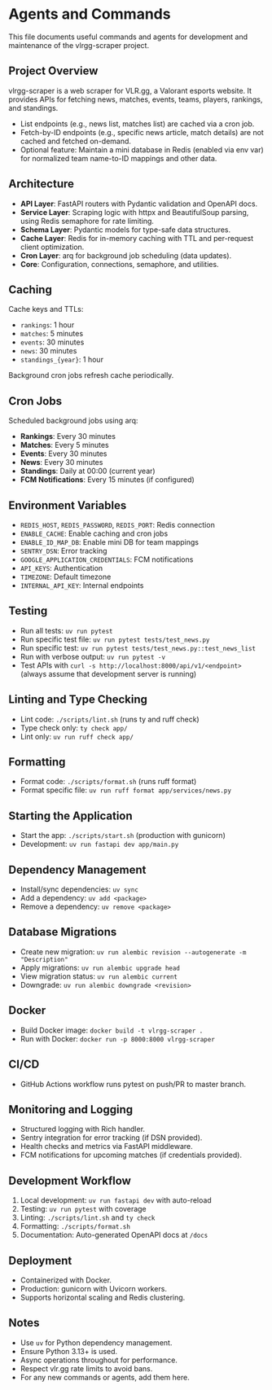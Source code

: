 # Agents and Commands

This file documents useful commands and agents for development and maintenance of the vlrgg-scraper project.

## Project Overview

vlrgg-scraper is a web scraper for VLR.gg, a Valorant esports website. It provides APIs for fetching news, matches, events, teams, players, rankings, and standings.

- List endpoints (e.g., news list, matches list) are cached via a cron job.
- Fetch-by-ID endpoints (e.g., specific news article, match details) are not cached and fetched on-demand.
- Optional feature: Maintain a mini database in Redis (enabled via env var) for normalized team name-to-ID mappings and other data.

## Architecture

- **API Layer**: FastAPI routers with Pydantic validation and OpenAPI docs.
- **Service Layer**: Scraping logic with httpx and BeautifulSoup parsing, using Redis semaphore for rate limiting.
- **Schema Layer**: Pydantic models for type-safe data structures.
- **Cache Layer**: Redis for in-memory caching with TTL and per-request client optimization.
- **Cron Layer**: arq for background job scheduling (data updates).
- **Core**: Configuration, connections, semaphore, and utilities.

## Caching

Cache keys and TTLs:
- `rankings`: 1 hour
- `matches`: 5 minutes
- `events`: 30 minutes
- `news`: 30 minutes
- `standings_{year}`: 1 hour

Background cron jobs refresh cache periodically.

## Cron Jobs

Scheduled background jobs using arq:
- **Rankings**: Every 30 minutes
- **Matches**: Every 5 minutes
- **Events**: Every 30 minutes
- **News**: Every 30 minutes
- **Standings**: Daily at 00:00 (current year)
- **FCM Notifications**: Every 15 minutes (if configured)

## Environment Variables

- `REDIS_HOST`, `REDIS_PASSWORD`, `REDIS_PORT`: Redis connection
- `ENABLE_CACHE`: Enable caching and cron jobs
- `ENABLE_ID_MAP_DB`: Enable mini DB for team mappings
- `SENTRY_DSN`: Error tracking
- `GOOGLE_APPLICATION_CREDENTIALS`: FCM notifications
- `API_KEYS`: Authentication
- `TIMEZONE`: Default timezone
- `INTERNAL_API_KEY`: Internal endpoints

## Testing
- Run all tests: `uv run pytest`
- Run specific test file: `uv run pytest tests/test_news.py`
- Run specific test: `uv run pytest tests/test_news.py::test_news_list`
- Run with verbose output: `uv run pytest -v`
- Test APIs with `curl -s http://localhost:8000/api/v1/<endpoint>` (always assume that development server is running)

## Linting and Type Checking
- Lint code: `./scripts/lint.sh` (runs ty and ruff check)
- Type check only: `ty check app/`
- Lint only: `uv run ruff check app/`

## Formatting
- Format code: `./scripts/format.sh` (runs ruff format)
- Format specific file: `uv run ruff format app/services/news.py`

## Starting the Application
- Start the app: `./scripts/start.sh` (production with gunicorn)
- Development: `uv run fastapi dev app/main.py`

## Dependency Management
- Install/sync dependencies: `uv sync`
- Add a dependency: `uv add <package>`
- Remove a dependency: `uv remove <package>`

## Database Migrations
- Create new migration: `uv run alembic revision --autogenerate -m "Description"`
- Apply migrations: `uv run alembic upgrade head`
- View migration status: `uv run alembic current`
- Downgrade: `uv run alembic downgrade <revision>`

## Docker
- Build Docker image: `docker build -t vlrgg-scraper .`
- Run with Docker: `docker run -p 8000:8000 vlrgg-scraper`

## CI/CD
- GitHub Actions workflow runs pytest on push/PR to master branch.

## Monitoring and Logging
- Structured logging with Rich handler.
- Sentry integration for error tracking (if DSN provided).
- Health checks and metrics via FastAPI middleware.
- FCM notifications for upcoming matches (if credentials provided).

## Development Workflow
1. Local development: `uv run fastapi dev` with auto-reload
2. Testing: `uv run pytest` with coverage
3. Linting: `./scripts/lint.sh` and `ty check`
4. Formatting: `./scripts/format.sh`
5. Documentation: Auto-generated OpenAPI docs at `/docs`

## Deployment
- Containerized with Docker.
- Production: gunicorn with Uvicorn workers.
- Supports horizontal scaling and Redis clustering.

## Notes
- Use `uv` for Python dependency management.
- Ensure Python 3.13+ is used.
- Async operations throughout for performance.
- Respect vlr.gg rate limits to avoid bans.
- For any new commands or agents, add them here.